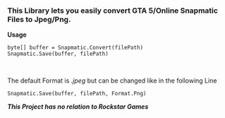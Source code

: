 ### This Library lets you easily convert GTA 5/Online Snapmatic Files to Jpeg/Png.

__Usage__

	byte[] buffer = Snapmatic.Convert(filePath)
	Snapmatic.Save(buffer, filePath)

<br>

The default Format is *.jpeg* but can be changed like in the following Line

	Snapmatic.Save(buffer, filePath, Format.Png)


**_This Project has no relation to Rockstar Games_**
